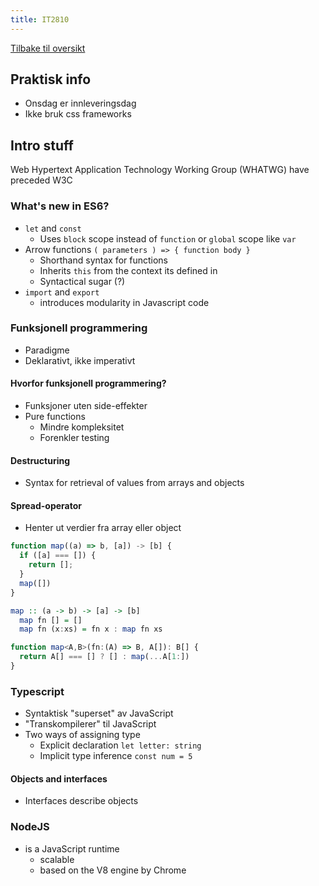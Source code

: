 ```yaml
---
title: IT2810
---
```

[Tilbake til oversikt](../README.md)

## Praktisk info

- Onsdag er innleveringsdag
- Ikke bruk css frameworks

## Intro stuff

Web Hypertext Application Technology Working Group (WHATWG)
have preceded W3C

### What's new in ES6?

- `let` and `const`
  - Uses `block` scope instead of `function` or `global` scope like `var`
- Arrow functions `( parameters ) => { function body }`
  - Shorthand syntax for functions
  - Inherits `this` from the context its defined in
  - Syntactical sugar (?)
- `import` and `export`
  - introduces modularity in Javascript code

### Funksjonell programmering

- Paradigme
- Deklarativt, ikke imperativt

#### Hvorfor funksjonell programmering?

- Funksjoner uten side-effekter
- Pure functions
  - Mindre kompleksitet
  - Forenkler testing

#### Destructuring

- Syntax for retrieval of values from arrays and objects

#### Spread-operator

- Henter ut verdier fra array eller object

```javascript
function map((a) => b, [a]) -> [b] {
  if ([a] === []) {
    return [];
  }
  map([])
} 
```

```haskell
map :: (a -> b) -> [a] -> [b]
  map fn [] = []
  map fn (x:xs) = fn x : map fn xs
```

```typescript
function map<A,B>(fn:(A) => B, A[]): B[] {
  return A[] === [] ? [] : map(...A[1:])
}
```

### Typescript

- Syntaktisk "superset" av JavaScript
- "Transkompilerer" til JavaScript
- Two ways of assigning type
  - Explicit declaration `let letter: string`
  - Implicit type inference `const num = 5`

#### Objects and interfaces

- Interfaces describe objects

### NodeJS

- is a JavaScript runtime
  - scalable
  - based on the V8 engine by Chrome

